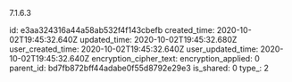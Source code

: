 7.1.6.3

id: e3aa324316a44a58ab532f4f143cbefb
created_time: 2020-10-02T19:45:32.640Z
updated_time: 2020-10-02T19:45:32.680Z
user_created_time: 2020-10-02T19:45:32.640Z
user_updated_time: 2020-10-02T19:45:32.640Z
encryption_cipher_text: 
encryption_applied: 0
parent_id: bd7fb872bff44adabe0f55d8792e29e3
is_shared: 0
type_: 2